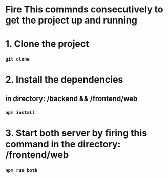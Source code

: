 # Fire This commnds consecutively to get the project up and running

# 1. Clone the project

### `git clone`

# 2. Install the dependencies

## in directory: /backend && /frontend/web

### `npm install`

# 3. Start both server by firing this command in the directory: /frontend/web

### `npm run both`